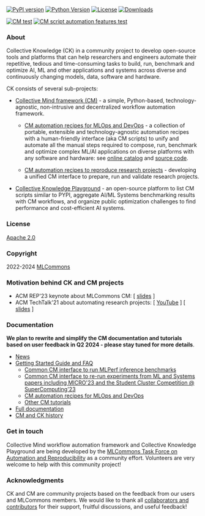 [![PyPI version](https://badge.fury.io/py/cmind.svg)](https://pepy.tech/project/cmind)
[![Python Version](https://img.shields.io/badge/python-3+-blue.svg)](https://github.com/mlcommons/ck/tree/master/cm/cmind)
[![License](https://img.shields.io/badge/License-Apache%202.0-green)](LICENSE.md)
[![Downloads](https://static.pepy.tech/badge/cmind)](https://pepy.tech/project/cmind)

[![CM test](https://github.com/mlcommons/ck/actions/workflows/test-cm.yml/badge.svg)](https://github.com/mlcommons/ck/actions/workflows/test-cm.yml)
[![CM script automation features test](https://github.com/mlcommons/ck/actions/workflows/test-cm-script-features.yml/badge.svg)](https://github.com/mlcommons/ck/actions/workflows/test-cm-script-features.yml)

### About

Collective Knowledge (CK) in a community project to develop open-source tools and platforms
that can help researchers and engineers automate their repetitive, tedious and time-consuming tasks
to build, run, benchmark and optimize AI, ML and other applications and systems 
across diverse and continuously changing models, data, software and hardware.

CK consists of several sub-projects:

* [Collective Mind framework (CM)](cm) - a simple, Python-based, technology-agnostic, non-intrusive and decentralized workflow automation framework.

  * [CM automation recipes for MLOps and DevOps](https://github.com/mlcommons/cm4mlops) - a collection of portable, extensible and technology-agnostic automation recipes
    with a human-friendly interface (aka CM scripts) to unify and automate all the manual steps required to compose, run, benchmark and optimize complex ML/AI applications 
    on diverse platforms with any software and hardware: see [online catalog](https://access.cknowledge.org/playground/?action=scripts) 
    and [source code](https://github.com/mlcommons/cm4mlops/blob/master/script).

  * [CM automation recipes to reproduce research projects](https://github.com/ctuning/cm4research) - developing a unified CM interface to prepare, run and validate research
    projects.

* [Collective Knowledge Playground](https://access.cKnowledge.org) - an open-source platform to list CM scripts similar to PYPI,
  aggregate AI/ML Systems benchmarking results with CM workflows, and organize public optimization challenges to find performance 
  and cost-efficient AI systems.

### License

[Apache 2.0](LICENSE.md)

### Copyright

2022-2024 [MLCommons](https://mlcommons.org)

### Motivation behind CK and CM projects

* ACM REP'23 keynote about MLCommons CM: [ [slides](https://doi.org/10.5281/zenodo.8105339) ] 
* ACM TechTalk'21 about automating research projects: [ [YouTube](https://www.youtube.com/watch?v=7zpeIVwICa4) ] [ [slides](https://learning.acm.org/binaries/content/assets/leaning-center/webinar-slides/2021/grigorifursin_techtalk_slides.pdf) ]

### Documentation

**We plan to rewrite and simplify the CM documentation and tutorials based on user feedback in Q2 2024 - please stay tuned for more details**.

* [News](docs/news.md)
* [Getting Started Guide and FAQ](docs/getting-started.md)
  * [Common CM interface to run MLPerf inference benchmarks](docs/mlperf/inference)
  * [Common CM interface to re-run experiments from ML and Systems papers including MICRO'23 and the Student Cluster Competition @ SuperComputing'23](docs/tutorials/common-interface-to-reproduce-research-projects.md)
  * [CM automation recipes for MLOps and DevOps](cm-mlops/script)
  * [Other CM tutorials](docs/tutorials)
* [Full documentation](docs/README.md)
* [CM and CK history](docs/history.md)


### Get in touch

Collective Mind workflow automation framework and Collective Knowledge Playground are being developed 
by the [MLCommons Task Force on Automation and Reproducibility](https://github.com/mlcommons/ck/blob/master/docs/taskforce.md)
as a community effort. Volunteers are very welcome to help with this community project!

### Acknowledgments

CK and CM are community projects based on the feedback from our users and MLCommons members.
We would like to thank all [collaborators and contributors](https://github.com/mlcommons/ck/blob/master/CONTRIBUTING.md) 
for their support, fruitful discussions, and useful feedback! 
